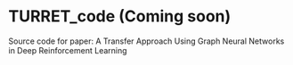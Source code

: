 # TURRET_code (Coming soon)

Source code for paper: A Transfer Approach Using Graph Neural Networks in Deep Reinforcement Learning

